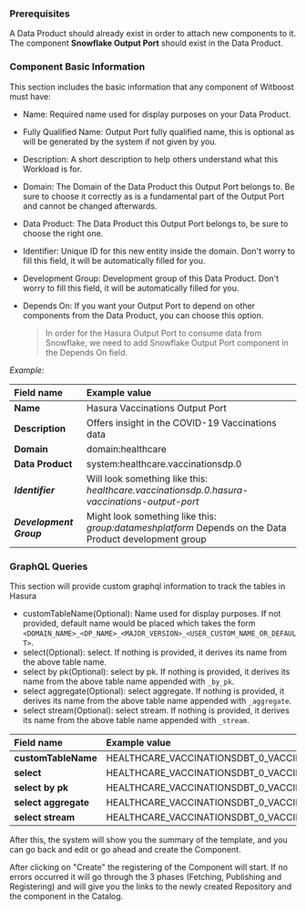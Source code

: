 ### Prerequisites

A Data Product should already exist in order to attach new components to it. The component **Snowflake Output Port** should exist in the Data Product.

### Component Basic Information

This section includes the basic information that any component of Witboost must have:

- Name: Required name used for display purposes on your Data Product.
- Fully Qualified Name: Output Port fully qualified name, this is optional as will be generated by the system if not given by you.
- Description: A short description to help others understand what this Workload is for.
- Domain: The Domain of the Data Product this Output Port belongs to. Be sure to choose it correctly as is a fundamental part of the Output Port and cannot be changed afterwards.
- Data Product: The Data Product this Output Port belongs to, be sure to choose the right one.
- Identifier: Unique ID for this new entity inside the domain. Don't worry to fill this field, it will be automatically filled for you.
- Development Group: Development group of this Data Product. Don't worry to fill this field, it will be automatically filled for you.
- Depends On: If you want your Output Port to depend on other components from the Data Product, you can choose this option.

  > In order for the Hasura Output Port to consume data from Snowflake, we need to add Snowflake Output Port component in the Depends On field.

*Example:*

| Field name              | Example value                                                                                          |
|:------------------------|:-------------------------------------------------------------------------------------------------------|
| **Name**                | Hasura Vaccinations Output Port                                                                        |
| **Description**         | Offers insight in the COVID-19 Vaccinations data                                                       |
| **Domain**              | domain:healthcare                                                                                      |
| **Data Product**        | system:healthcare.vaccinationsdp.0                                                                     |
| ***Identifier***        | Will look something like this: *healthcare.vaccinationsdp.0.hasura-vaccinations-output-port*           |
| ***Development Group*** | Might look something like this: *group:datameshplatform* Depends on the Data Product development group |


### GraphQL Queries

This section will provide custom graphql information to track the tables in Hasura

- customTableName(Optional): Name used for display purposes. If not provided, default name would be placed which takes the form `<DOMAIN_NAME>_<DP_NAME>_<MAJOR_VERSION>_<USER_CUSTOM_NAME_OR_DEFAULT>`.
- select(Optional): select. If nothing is provided, it derives its name from the above table name.
- select by pk(Optional): select by pk. If nothing is provided, it derives its name from the above table name appended with `_by_pk`.
- select aggregate(Optional): select aggregate. If nothing is provided, it derives its name from the above table name appended with `_aggregate`.
- select stream(Optional): select stream. If nothing is provided, it derives its name from the above table name appended with `_stream`.

| Field name           | Example value                                  |
|:---------------------|:-----------------------------------------------|
| **customTableName**  | HEALTHCARE_VACCINATIONSDBT_0_VACCINE           |
| **select**           | HEALTHCARE_VACCINATIONSDBT_0_VACCINE           |
| **select by pk**     | HEALTHCARE_VACCINATIONSDBT_0_VACCINE_pk        |
| **select aggregate** | HEALTHCARE_VACCINATIONSDBT_0_VACCINE_aggregate |
| **select stream**    | HEALTHCARE_VACCINATIONSDBT_0_VACCINE_stream    |


After this, the system will show you the summary of the template, and you can go back and edit or go ahead and create the Component.

After clicking on "Create" the registering of the Component will start. If no errors occurred it will go through the 3 phases (Fetching, Publishing and Registering) and will give you the links to the newly created Repository and the component in the Catalog.